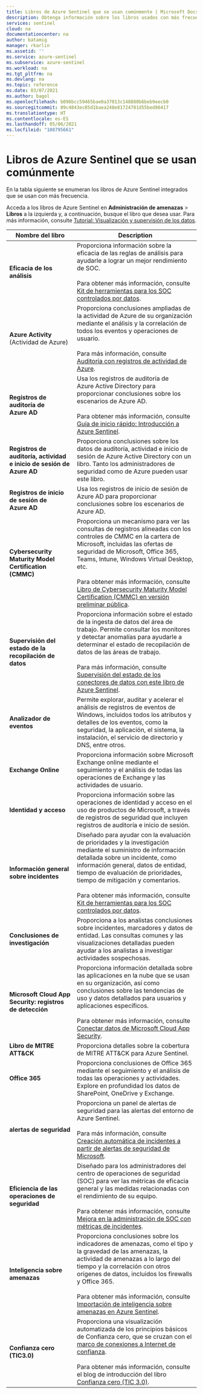 ```yaml
---
title: Libros de Azure Sentinel que se usan comúnmente | Microsoft Docs
description: Obtenga información sobre los libros usados con más frecuencia para usar los recursos de Azure Sentinel populares integrados.
services: sentinel
cloud: na
documentationcenter: na
author: batamig
manager: rkarlin
ms.assetid: ''
ms.service: azure-sentinel
ms.subservice: azure-sentinel
ms.workload: na
ms.tgt_pltfrm: na
ms.devlang: na
ms.topic: reference
ms.date: 03/07/2021
ms.author: bagol
ms.openlocfilehash: b096bcc59465bae0a37013c148880b6beb9eecb0
ms.sourcegitcommit: 89c4843ec85d1baea248e81724781d55bed86417
ms.translationtype: HT
ms.contentlocale: es-ES
ms.lasthandoff: 05/06/2021
ms.locfileid: "108795661"
---
```

# <a name="commonly-used-azure-sentinel-workbooks"></a>Libros de Azure Sentinel que se usan comúnmente

En la tabla siguiente se enumeran los libros de Azure Sentinel integrados que se usan con más frecuencia.

Acceda a los libros de Azure Sentinel en **Administración de amenazas** > **Libros** a la izquierda y, a continuación, busque el libro que desea usar. Para más información, consulte [Tutorial: Visualización y supervisión de los datos](tutorial-monitor-your-data.md).

|Nombre del libro  |Description  |
|---------|---------|
|**Eficacia de los análisis**     |  Proporciona información sobre la eficacia de las reglas de análisis para ayudarle a lograr un mejor rendimiento de SOC. <br><br>Para obtener más información, consulte [Kit de herramientas para los SOC controlados por datos](https://techcommunity.microsoft.com/t5/azure-sentinel/the-toolkit-for-data-driven-socs/ba-p/2143152).|
|**Azure Activity** (Actividad de Azure)     |     Proporciona conclusiones ampliadas de la actividad de Azure de su organización mediante el análisis y la correlación de todos los eventos y operaciones de usuario. <br><br>Para más información, consulte [Auditoría con registros de actividad de Azure](audit-sentinel-data.md#auditing-with-azure-activity-logs).    |
|**Registros de auditoría de Azure AD**     |  Usa los registros de auditoría de Azure Active Directory para proporcionar conclusiones sobre los escenarios de Azure AD. <br><br>Para obtener más información, consulte [Guía de inicio rápido: Introducción a Azure Sentinel](quickstart-get-visibility.md).     |
|**Registros de auditoría, actividad e inicio de sesión de Azure AD**     |   Proporciona conclusiones sobre los datos de auditoría, actividad e inicio de sesión de Azure Active Directory con un libro. Tanto los administradores de seguridad como de Azure pueden usar este libro.      |
|**Registros de inicio de sesión de Azure AD**     | Usa los registros de inicio de sesión de Azure AD para proporcionar conclusiones sobre los escenarios de Azure AD.        |
|**Cybersecurity Maturity Model Certification (CMMC)**     |   Proporciona un mecanismo para ver las consultas de registros alineadas con los controles de CMMC en la cartera de Microsoft, incluidas las ofertas de seguridad de Microsoft, Office 365, Teams, Intune, Windows Virtual Desktop, etc. <br><br>Para obtener más información, consulte [Libro de Cybersecurity Maturity Model Certification (CMMC) en versión preliminar pública](https://techcommunity.microsoft.com/t5/azure-sentinel/what-s-new-cybersecurity-maturity-model-certification-cmmc/ba-p/2111184).|
|**Supervisión del estado de la recopilación de datos**     |   Proporciona información sobre el estado de la ingesta de datos del área de trabajo. Permite consultar los monitores y detectar anomalías para ayudarle a determinar el estado de recopilación de datos de las áreas de trabajo.  <br><br>Para más información, consulte [Supervisión del estado de los conectores de datos con este libro de Azure Sentinel](monitor-data-connector-health.md).    |
|**Analizador de eventos**     |  Permite explorar, auditar y acelerar el análisis de registros de eventos de Windows, incluidos todos los atributos y detalles de los eventos, como la seguridad, la aplicación, el sistema, la instalación, el servicio de directorio y DNS, entre otros.       |
|**Exchange Online**     |Proporciona información sobre Microsoft Exchange online mediante el seguimiento y el análisis de todas las operaciones de Exchange y las actividades de usuario.         |
|**Identidad y acceso**     |   Proporciona información sobre las operaciones de identidad y acceso en el uso de productos de Microsoft, a través de registros de seguridad que incluyen registros de auditoría e inicio de sesión.     |
|**Información general sobre incidentes**     |   Diseñado para ayudar con la evaluación de prioridades y la investigación mediante el suministro de información detallada sobre un incidente, como información general, datos de entidad, tiempo de evaluación de prioridades, tiempo de mitigación y comentarios. <br><br>Para obtener más información, consulte [Kit de herramientas para los SOC controlados por datos](https://techcommunity.microsoft.com/t5/azure-sentinel/the-toolkit-for-data-driven-socs/ba-p/2143152).      |
|**Conclusiones de investigación**     | Proporciona a los analistas conclusiones sobre incidentes, marcadores y datos de entidad. Las consultas comunes y las visualizaciones detalladas pueden ayudar a los analistas a investigar actividades sospechosas.       |
|**Microsoft Cloud App Security: registros de detección**     |   Proporciona información detallada sobre las aplicaciones en la nube que se usan en su organización, así como conclusiones sobre las tendencias de uso y datos detallados para usuarios y aplicaciones específicos.  <br><br>Para obtener más información, consulte [Conectar datos de Microsoft Cloud App Security](connect-cloud-app-security.md).|
|**Libro de MITRE ATT&CK**     |   Proporciona detalles sobre la cobertura de MITRE ATT&CK para Azure Sentinel.      |
|**Office 365**     |  Proporciona conclusiones de Office 365 mediante el seguimiento y el análisis de todas las operaciones y actividades. Explore en profundidad los datos de SharePoint, OneDrive y Exchange.       |
|**alertas de seguridad**     |  Proporciona un panel de alertas de seguridad para las alertas del entorno de Azure Sentinel. <br><br>Para más información, consulte [Creación automática de incidentes a partir de alertas de seguridad de Microsoft](create-incidents-from-alerts.md).      |
|**Eficiencia de las operaciones de seguridad**     |  Diseñado para los administradores del centro de operaciones de seguridad (SOC) para ver las métricas de eficacia general y las medidas relacionadas con el rendimiento de su equipo. <br><br>Para obtener más información, consulte [Mejora en la administración de SOC con métricas de incidentes](manage-soc-with-incident-metrics.md).  |
|**Inteligencia sobre amenazas**     | Proporciona conclusiones sobre los indicadores de amenazas, como el tipo y la gravedad de las amenazas, la actividad de amenazas a lo largo del tiempo y la correlación con otros orígenes de datos, incluidos los firewalls y Office 365.  <br><br>Para obtener más información, consulte [Importación de inteligencia sobre amenazas en Azure Sentinel](import-threat-intelligence.md).      |
|**Confianza cero (TIC3.0)**     |  Proporciona una visualización automatizada de los principios básicos de Confianza cero, que se cruzan con el [marco de conexiones a Internet de confianza](https://www.cisa.gov/trusted-internet-connections).   <br><br>Para obtener más información, consulte el blog de introducción del libro [Confianza cero (TIC 3.0)](https://techcommunity.microsoft.com/t5/public-sector-blog/announcing-the-azure-sentinel-zero-trust-tic3-0-workbook/ba-p/2313761).  |


